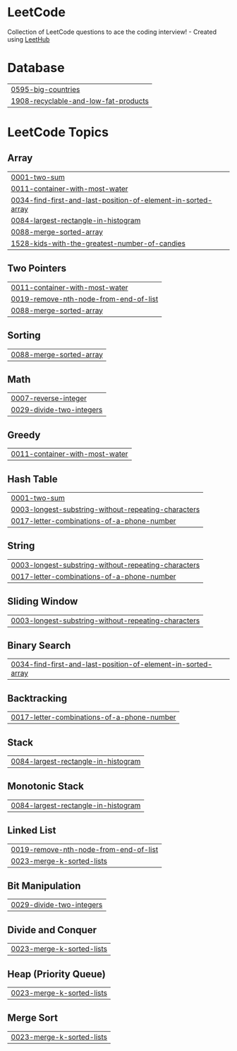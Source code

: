 # LeetCode
Collection of LeetCode questions to ace the coding interview! - Created using [LeetHub](https://github.com/QasimWani/LeetHub)


# Database
|  |
| ------- |
| [0595-big-countries](https://github.com/AliNaqvi110/LeetCode/tree/master/0595-big-countries) |
| [1908-recyclable-and-low-fat-products](https://github.com/AliNaqvi110/LeetCode/tree/master/1908-recyclable-and-low-fat-products) |
<!---LeetCode Topics Start-->
# LeetCode Topics
## Array
|  |
| ------- |
| [0001-two-sum](https://github.com/AliNaqvi110/LeetCode/tree/master/0001-two-sum) |
| [0011-container-with-most-water](https://github.com/AliNaqvi110/LeetCode/tree/master/0011-container-with-most-water) |
| [0034-find-first-and-last-position-of-element-in-sorted-array](https://github.com/AliNaqvi110/LeetCode/tree/master/0034-find-first-and-last-position-of-element-in-sorted-array) |
| [0084-largest-rectangle-in-histogram](https://github.com/AliNaqvi110/LeetCode/tree/master/0084-largest-rectangle-in-histogram) |
| [0088-merge-sorted-array](https://github.com/AliNaqvi110/LeetCode/tree/master/0088-merge-sorted-array) |
| [1528-kids-with-the-greatest-number-of-candies](https://github.com/AliNaqvi110/LeetCode/tree/master/1528-kids-with-the-greatest-number-of-candies) |
## Two Pointers
|  |
| ------- |
| [0011-container-with-most-water](https://github.com/AliNaqvi110/LeetCode/tree/master/0011-container-with-most-water) |
| [0019-remove-nth-node-from-end-of-list](https://github.com/AliNaqvi110/LeetCode/tree/master/0019-remove-nth-node-from-end-of-list) |
| [0088-merge-sorted-array](https://github.com/AliNaqvi110/LeetCode/tree/master/0088-merge-sorted-array) |
## Sorting
|  |
| ------- |
| [0088-merge-sorted-array](https://github.com/AliNaqvi110/LeetCode/tree/master/0088-merge-sorted-array) |
## Math
|  |
| ------- |
| [0007-reverse-integer](https://github.com/AliNaqvi110/LeetCode/tree/master/0007-reverse-integer) |
| [0029-divide-two-integers](https://github.com/AliNaqvi110/LeetCode/tree/master/0029-divide-two-integers) |
## Greedy
|  |
| ------- |
| [0011-container-with-most-water](https://github.com/AliNaqvi110/LeetCode/tree/master/0011-container-with-most-water) |
## Hash Table
|  |
| ------- |
| [0001-two-sum](https://github.com/AliNaqvi110/LeetCode/tree/master/0001-two-sum) |
| [0003-longest-substring-without-repeating-characters](https://github.com/AliNaqvi110/LeetCode/tree/master/0003-longest-substring-without-repeating-characters) |
| [0017-letter-combinations-of-a-phone-number](https://github.com/AliNaqvi110/LeetCode/tree/master/0017-letter-combinations-of-a-phone-number) |
## String
|  |
| ------- |
| [0003-longest-substring-without-repeating-characters](https://github.com/AliNaqvi110/LeetCode/tree/master/0003-longest-substring-without-repeating-characters) |
| [0017-letter-combinations-of-a-phone-number](https://github.com/AliNaqvi110/LeetCode/tree/master/0017-letter-combinations-of-a-phone-number) |
## Sliding Window
|  |
| ------- |
| [0003-longest-substring-without-repeating-characters](https://github.com/AliNaqvi110/LeetCode/tree/master/0003-longest-substring-without-repeating-characters) |
## Binary Search
|  |
| ------- |
| [0034-find-first-and-last-position-of-element-in-sorted-array](https://github.com/AliNaqvi110/LeetCode/tree/master/0034-find-first-and-last-position-of-element-in-sorted-array) |
## Backtracking
|  |
| ------- |
| [0017-letter-combinations-of-a-phone-number](https://github.com/AliNaqvi110/LeetCode/tree/master/0017-letter-combinations-of-a-phone-number) |
## Stack
|  |
| ------- |
| [0084-largest-rectangle-in-histogram](https://github.com/AliNaqvi110/LeetCode/tree/master/0084-largest-rectangle-in-histogram) |
## Monotonic Stack
|  |
| ------- |
| [0084-largest-rectangle-in-histogram](https://github.com/AliNaqvi110/LeetCode/tree/master/0084-largest-rectangle-in-histogram) |
## Linked List
|  |
| ------- |
| [0019-remove-nth-node-from-end-of-list](https://github.com/AliNaqvi110/LeetCode/tree/master/0019-remove-nth-node-from-end-of-list) |
| [0023-merge-k-sorted-lists](https://github.com/AliNaqvi110/LeetCode/tree/master/0023-merge-k-sorted-lists) |
## Bit Manipulation
|  |
| ------- |
| [0029-divide-two-integers](https://github.com/AliNaqvi110/LeetCode/tree/master/0029-divide-two-integers) |
## Divide and Conquer
|  |
| ------- |
| [0023-merge-k-sorted-lists](https://github.com/AliNaqvi110/LeetCode/tree/master/0023-merge-k-sorted-lists) |
## Heap (Priority Queue)
|  |
| ------- |
| [0023-merge-k-sorted-lists](https://github.com/AliNaqvi110/LeetCode/tree/master/0023-merge-k-sorted-lists) |
## Merge Sort
|  |
| ------- |
| [0023-merge-k-sorted-lists](https://github.com/AliNaqvi110/LeetCode/tree/master/0023-merge-k-sorted-lists) |
<!---LeetCode Topics End-->